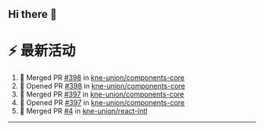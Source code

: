 ## Hi there 👋

<!--

**Here are some ideas to get you started:**

🙋‍♀️ A short introduction - what is your organization all about?
🌈 Contribution guidelines - how can the community get involved?
👩‍💻 Useful resources - where can the community find your docs? Is there anything else the community should know?
🍿 Fun facts - what does your team eat for breakfast?
🧙 Remember, you can do mighty things with the power of [Markdown](https://docs.github.com/github/writing-on-github/getting-started-with-writing-and-formatting-on-github/basic-writing-and-formatting-syntax)
-->


# ⚡ 最新活动

<!--START_SECTION:activity-->
1. 🎉 Merged PR [#398](https://github.com/kne-union/components-core/pull/398) in [kne-union/components-core](https://github.com/kne-union/components-core)
2. 💪 Opened PR [#398](https://github.com/kne-union/components-core/pull/398) in [kne-union/components-core](https://github.com/kne-union/components-core)
3. 🎉 Merged PR [#397](https://github.com/kne-union/components-core/pull/397) in [kne-union/components-core](https://github.com/kne-union/components-core)
4. 💪 Opened PR [#397](https://github.com/kne-union/components-core/pull/397) in [kne-union/components-core](https://github.com/kne-union/components-core)
5. 🎉 Merged PR [#4](https://github.com/kne-union/react-intl/pull/4) in [kne-union/react-intl](https://github.com/kne-union/react-intl)
<!--END_SECTION:activity-->

---
